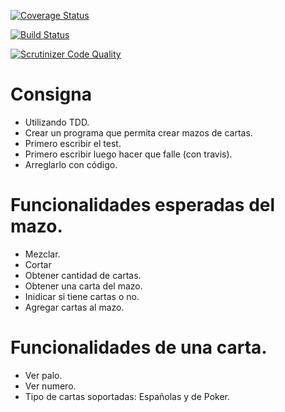 [![Coverage Status](https://coveralls.io/repos/github/MarianelaClara/TDD2018/badge.svg?branch=master)](https://coveralls.io/github/MarianelaClara/TDD2018?branch=master)

[![Build Status](https://travis-ci.org/MarianelaClara/TDD2018.svg?branch=master)](https://travis-ci.org/MarianelaClara/TDD2018)

[![Scrutinizer Code Quality](https://scrutinizer-ci.com/g/MarianelaClara/TDD2018/badges/quality-score.png?b=master)](https://scrutinizer-ci.com/g/MarianelaClara/TDD2018/?branch=master)

# Consigna

- Utilizando TDD.
- Crear un programa que permita crear mazos de cartas.
- Primero escribir el test.
- Primero escribir luego hacer que falle (con travis).
- Arreglarlo con código.

# Funcionalidades esperadas del mazo.

- Mezclar.
- Cortar
- Obtener cantidad de cartas.
- Obtener una carta del mazo.
- Inidicar si tiene cartas o no.
- Agregar cartas al mazo.

# Funcionalidades de una carta.

- Ver palo.
- Ver numero.
- Tipo de cartas soportadas: Españolas y de Poker.
